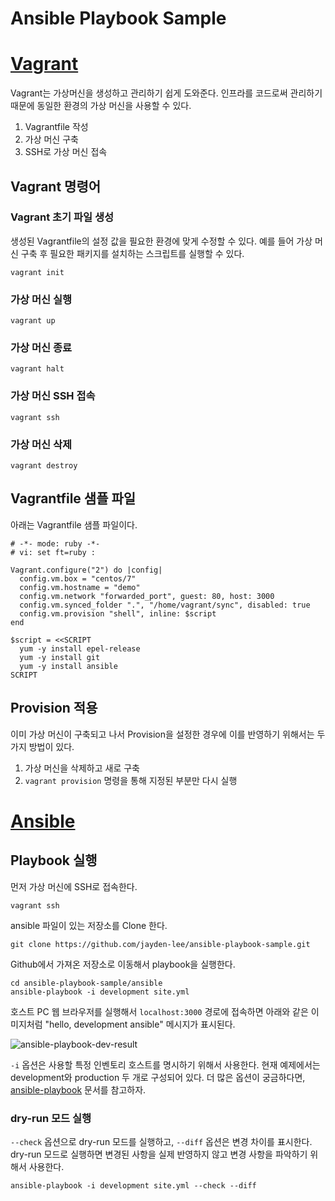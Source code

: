 # Ansible Playbook Sample

# [Vagrant](https://www.vagrantup.com/)
Vagrant는 가상머신을 생성하고 관리하기 쉽게 도와준다. 인프라를 코드로써 관리하기 때문에 동일한 환경의 가상 머신을 사용할 수 있다.

1. Vagrantfile 작성
2. 가상 머신 구축
3. SSH로 가상 머신 접속

## Vagrant 명령어

### Vagrant 초기 파일 생성
생성된 Vagrantfile의 설정 값을 필요한 환경에 맞게 수정할 수 있다. 예를 들어 가상 머신 구축 후 필요한 패키지를 설치하는 스크립트를 실행할 수 있다.

```
vagrant init
```

### 가상 머신 실행
```
vagrant up
```

### 가상 머신 종료
```
vagrant halt
```

### 가상 머신 SSH 접속
```
vagrant ssh
```

### 가상 머신 삭제
```
vagrant destroy
```

## Vagrantfile 샘플 파일
아래는 Vagrantfile 샘플 파일이다.

```
# -*- mode: ruby -*-
# vi: set ft=ruby :

Vagrant.configure("2") do |config|
  config.vm.box = "centos/7"
  config.vm.hostname = "demo"
  config.vm.network "forwarded_port", guest: 80, host: 3000
  config.vm.synced_folder ".", "/home/vagrant/sync", disabled: true
  config.vm.provision "shell", inline: $script
end

$script = <<SCRIPT
  yum -y install epel-release
  yum -y install git
  yum -y install ansible
SCRIPT
```

## Provision 적용
이미 가상 머신이 구축되고 나서 Provision을 설정한 경우에 이를 반영하기 위해서는 두 가지 방법이 있다.

1. 가상 머신을 삭제하고 새로 구축
2. <code>vagrant provision</code> 명령을 통해 지정된 부분만 다시 실행

</hr>

# [Ansible](https://www.ansible.com/)

## Playbook 실행
먼저 가상 머신에 SSH로 접속한다.
```
vagrant ssh
```

ansible 파일이 있는 저장소를 Clone 한다.

```
git clone https://github.com/jayden-lee/ansible-playbook-sample.git
```

Github에서 가져온 저장소로 이동해서 playbook을 실행한다.

```
cd ansible-playbook-sample/ansible
ansible-playbook -i development site.yml
```

호스트 PC 웹 브라우저를 실행해서 <code>localhost:3000</code> 경로에 접속하면 아래와 같은 이미지처럼 "hello, development ansible" 메시지가 표시된다.

![ansible-playbook-dev-result](https://user-images.githubusercontent.com/43853352/73552215-2deef780-448b-11ea-9147-23d038fec5b1.png)

<code>-i</code> 옵션은 사용할 특정 인벤토리 호스트를 명시하기 위해서 사용한다. 현재 예제에서는 development와 production 두 개로 구성되어 있다. 더 많은 옵션이 궁금하다면, [ansible-playbook](https://docs.ansible.com/ansible/latest/cli/ansible-playbook.html) 문서를 참고하자.

### dry-run 모드 실행
<code>--check</code> 옵션으로 dry-run 모드를 실행하고, <code>--diff</code> 옵션은 변경 차이를 표시한다. dry-run 모드로 실행하면 변경된 사항을 실제 반영하지 않고 변경 사항을 파악하기 위해서 사용한다.

```
ansible-playbook -i development site.yml --check --diff
```